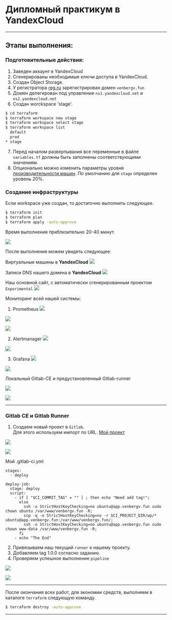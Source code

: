 # Дипломный практикум в YandexCloud
 
---
## Этапы выполнения:

### Подготовительные действия:

1. Заведен аккаунт в YandexCloud
2. Сгенерированы необходимые ключи доступа в YandexCloud.
3. Создан Object Storage.
4. У регистратора [reg.ru](https://reg.ru) зарегистрирован домен `venbergv.fun`
5. Домен делегирован под управление `ns1.yandexcloud.net` и `ns2.yandexcloud.net`
6. Создан worckspace 'stage'.
```bash
$ cd terraform
$ terraform workspace new stage
$ terraform workspace select stage
$ terraform workspace list
  default
  prod
* stage
```
7. Перед началом развертывания все переменные в файле `variables.tf` должны быть заполнены соответствующими значениям.
8. Опционально можно изменить параметры уровня [производительности машин](https://cloud.yandex.ru/docs/compute/concepts/performance-levels). По умолчанию для `stage` определен уровень 20%.

### Создание инфраструктуры

Если workspace уже создан, то достаточно выполнить следующее.

```bash
$ terraform init
$ terraform plan
$ terraform apply -auto-approve
```

Время выполнения приблизительно 20-40 минут.

![](/devops-diplom-yandexcloud/img/complete.png)

После выполнения можем увидеть следующее: 

Виртуальные машины в **YandexCloud**
![](/devops-diplom-yandexcloud/img/vm-cloud.png)

Записи DNS нашего домена в **YandexCloud**
![](/devops-diplom-yandexcloud/img/vm-cloud.png)

Наш основной сайт, с автоматически сгенерированным проектом `Experimental`
![](/devops-diplom-yandexcloud/img/app1.png)

Мониторинг всей нашей системы:

1. Prometheus
![](/devops-diplom-yandexcloud/img/prometheus1.png)

![](/devops-diplom-yandexcloud/img/prometheus2.png)

![](/devops-diplom-yandexcloud/img/prometheus3.png)

2. Alertmanager
![](/devops-diplom-yandexcloud/img/alertm1.png)

![](/devops-diplom-yandexcloud/img/alertm3.png)

3. Grafana
![](/devops-diplom-yandexcloud/img/grafana1.png)

![](/devops-diplom-yandexcloud/img/grafana2.png)

Локальный Gitlab-CE и предустановленный Gitlab-runner

![](/devops-diplom-yandexcloud/img/gitlab1.png)

![](/devops-diplom-yandexcloud/img/runner1.png)


---

### Gitlab CE и Gitlab Runner

1. Создаем новый проект в `Gitlab`.  
Для этого используем импорт по URL. [Мой проект](https://github.com/venbergv/dp-cicd.git)

![](/devops-diplom-yandexcloud/img/gitlab2.png)

![](/devops-diplom-yandexcloud/img/gitlab3.png)

Мой .gitlab-ci.yml

```
stages:
  - deploy

deploy-job:
  stage: deploy
  script:
    - if [ "$CI_COMMIT_TAG" = "" ] ; then echo "Need add tag!";
      else 
        ssh -o StrictHostKeyChecking=no ubuntu@app.venbergv.fun sudo chown ubuntu /var/www/venbergv.fun -R;
        scp -q -o StrictHostKeyChecking=no -r $CI_PROJECT_DIR/wp/* ubuntu@app.venbergv.fun:/var/www/venbergv.fun/;
        ssh -o StrictHostKeyChecking=no ubuntu@app.venbergv.fun sudo chown www-data /var/www/venbergv.fun -R;
      fi
    - echo "The End"

```

2. Привязываем наш текущий `runner` к нашему проекту.  
3. Добавляем tag 1.0.0 согласно заданию.  
4. Проверяем успешное выполнение `pipeline`  

![](/devops-diplom-yandexcloud/img/gitlab5.png)

![](/devops-diplom-yandexcloud/img/gitlab6.png)

---
После окончания всех работ, для экономии средств, выполняем в каталоге `terraform` следующую команду.

```bash
$ terraform destroy -auto-approve 
```
---